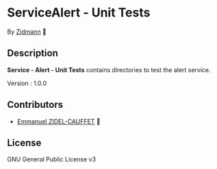 # ServiceAlert - Unit Tests

By [Zidmann](mailto:emmanuel.zidel@gmail.com) :bow: 

## Description

**Service - Alert - Unit Tests** contains directories to test the alert service.

Version : 1.0.0

## Contributors

* [Emmanuel ZIDEL-CAUFFET](mailto:emmanuel.zidel@gmail.com) :bow: 

## License

GNU General Public License v3
